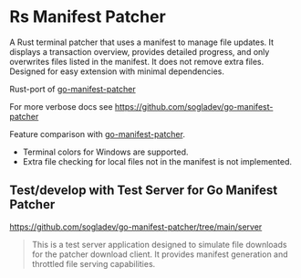 # Rs Manifest Patcher

A Rust terminal patcher that uses a manifest to manage file updates. It displays a transaction overview, provides detailed progress, and only overwrites files listed in the manifest. It does not remove extra files. Designed for easy extension with minimal dependencies.

Rust-port of [go-manifest-patcher](https://github.com/sogladev/go-manifest-patcher)

For more verbose docs see https://github.com/sogladev/go-manifest-patcher

Feature comparison with [go-manifest-patcher](https://github.com/sogladev/go-manifest-patcher).
- Terminal colors for Windows are supported.
- Extra file checking for local files not in the manifest is not implemented.

## Test/develop with Test Server for Go Manifest Patcher
https://github.com/sogladev/go-manifest-patcher/tree/main/server
> This is a test server application designed to simulate file downloads for the patcher download client. It provides manifest generation and throttled file serving capabilities.
